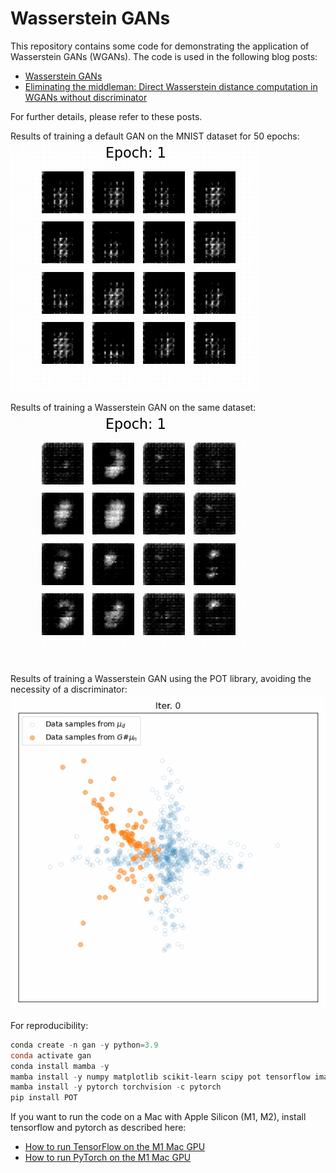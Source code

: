 # Wasserstein GANs

This repository contains some code for demonstrating the application of Wasserstein GANs (WGANs). The code is used in the following blog posts:

* [Wasserstein GANs](https://www.fabriziomusacchio.com/blog/2023-07-29-wgan/)
* [Eliminating the middleman: Direct Wasserstein distance computation in WGANs without discriminator](https://www.fabriziomusacchio.com/blog/2023-07-30-wgan_with_direct_wasserstein_distance/)

For further details, please refer to these posts.

Results of training a default GAN on the MNIST dataset for 50 epochs:
![gif](GAN_images/depp_conv_gan.gif)

Results of training a Wasserstein GAN on the same dataset:
![gif](WGAN_images/depp_conv_wgan.gif)

Results of training a Wasserstein GAN using the POT library, avoiding the necessity of a discriminator:
![gif](GAN_demo_images/cross_animation.gif)



For reproducibility:

```powershell
conda create -n gan -y python=3.9
conda activate gan
conda install mamba -y
mamba install -y numpy matplotlib scikit-learn scipy pot tensorflow imageio pillow ipykernel
mamba install -y pytorch torchvision -c pytorch
pip install POT
```

If you want to run the code on a Mac with Apple Silicon (M1, M2), install tensorflow and pytorch as described here:


* [How to run TensorFlow on the M1 Mac GPU](https://www.fabriziomusacchio.com/blog/2022-11-10-apple_silicon_and_tensorflow/)
* [How to run PyTorch on the M1 Mac GPU](https://www.fabriziomusacchio.com/blog/2022-11-18-apple_silicon_and_pytorch/)





